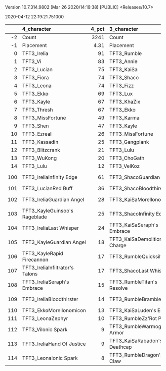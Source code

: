 Version 10.7.314.9802 (Mar 26 2020/14:16:38) [PUBLIC] <Releases/10.7>

2020-04-12 22:19:21.751000

|     | 4_character                     |   4_pct | 3_character                      |   3_pct | 5_character                      |   5_pct | 2_character                      |   2_pct | 1_character                    |   1_pct |
|----:|:--------------------------------|--------:|:---------------------------------|--------:|:---------------------------------|--------:|:---------------------------------|--------:|:-------------------------------|--------:|
|  -2 | Count                           | 3241    | Count                            | 2239    | Count                            | 2079    | Count                            | 1386    | Count                          | 1608    |
|  -1 | Placement                       |    4.31 | Placement                        |    4.45 | Placement                        |    4.46 | Placement                        |    4.46 | Placement                      |    4.48 |
|   0 | TFT3_Irelia                     |   91    | TFT3_Rumble                      |   97    | TFT3_Blitzcrank                  |   99    | TFT3_Syndra                      |  100    | TFT3_Mordekaiser               |   99    |
|   1 | TFT3_Vi                         |   83    | TFT3_Annie                       |   97    | TFT3_Vi                          |   99    | TFT3_Ahri                        |   99    | TFT3_Jhin                      |   97    |
|   2 | TFT3_Lucian                     |   75    | TFT3_KaiSa                       |   97    | TFT3_ChoGath                     |   98    | TFT3_Zoe                         |   98    | TFT3_Karma                     |   95    |
|   3 | TFT3_Fiora                      |   74    | TFT3_Shaco                       |   96    | TFT3_Malphite                    |   97    | TFT3_Lux                         |   82    | TFT3_Ashe                      |   92    |
|   4 | TFT3_Leona                      |   74    | TFT3_Fizz                        |   96    | TFT3_Jinx                        |   53    | TFT3_Neeko                       |   70    | TFT3_Jayce                     |   72    |
|   5 | TFT3_Ekko                       |   69    | TFT3_Lux                         |   71    | TFT3_Ezreal                      |   52    | TFT3_Soraka                      |   69    | TFT3_WuKong                    |   70    |
|   6 | TFT3_Kayle                      |   67    | TFT3_KhaZix                      |   65    | TFT3_VelKoz                      |   47    | TFT3_Poppy                       |   59    | TFT3_Lulu                      |   65    |
|   7 | TFT3_Thresh                     |   67    | TFT3_Ekko                        |   27    | TFT3_KhaZix                      |   47    | TFT3_VelKoz                      |   53    | TFT3_Poppy                     |   45    |
|   8 | TFT3_MissFortune                |   49    | TFT3_Karma                       |   27    | TFT3_MissFortune                 |   46    | TFT3_Annie                       |   38    | TFT3_Shaco                     |   30    |
|   9 | TFT3_Shen                       |   47    | TFT3_Kayle                       |   18    | TFT3_TwistedFate                 |   37    | TFT3_Rumble                      |   30    | TFT3_Lux                       |   30    |
|  10 | TFT3_Ezreal                     |   26    | TFT3_MissFortune                 |    5    | TFT3_Graves                      |   31    | TFT3_Fizz                        |   30    | TFT3_JarvanIV                  |   28    |
|  11 | TFT3_Kassadin                   |   25    | TFT3_Gangplank                   |    3    | TFT3_Lucian                      |   27    | TFT3_Lulu                        |   18    | TFT3_Leona                     |   26    |
|  12 | TFT3_Blitzcrank                 |   21    | TFT3_Lulu                        |    3    | TFT3_Lulu                        |   10    | TFT3_Karma                       |    6    | TFT3_Thresh                    |   12    |
|  13 | TFT3_WuKong                     |   20    | TFT3_ChoGath                     |    3    | TFT3_Kayle                       |    6    | TFT3_TwistedFate                 |    4    | TFT3_Kassadin                  |   10    |
|  14 | TFT3_Lulu                       |   12    | TFT3_VelKoz                      |    2    | TFT3_Lux                         |    6    | TFT3_Gangplank                   |    4    | TFT3_Soraka                    |    7    |
| 100 | TFT3_IreliaInfinity Edge        |   61    | TFT3_ShacoGuardian Angel         |   55    | TFT3_VelKozSeraph's Embrace      |   41    | TFT3_SyndraSeraph's Embrace      |   97    | TFT3_JhinInfinity Edge         |   58    |
| 101 | TFT3_LucianRed Buff             |   36    | TFT3_ShacoBloodthirster          |   52    | TFT3_JinxGiant Slayer            |   36    | TFT3_SyndraGuardian Angel        |   42    | TFT3_JhinGuardian Angel        |   54    |
| 102 | TFT3_IreliaGuardian Angel       |   28    | TFT3_KaiSaMorellonomicon         |   51    | TFT3_JinxRed Buff                |   32    | TFT3_SyndraRabadon's Deathcap    |   27    | TFT3_JhinLast Whisper          |   47    |
| 103 | TFT3_KayleGuinsoo's Rageblade   |   25    | TFT3_ShacoInfinity Edge          |   50    | TFT3_VelKozMorellonomicon        |   25    | TFT3_NeekoGuardian Angel         |   22    | TFT3_JhinRunaan's Hurricane    |   29    |
| 104 | TFT3_IreliaLast Whisper         |   24    | TFT3_KaiSaSeraph's Embrace       |   37    | TFT3_VelKozQuicksilver           |   25    | TFT3_SyndraChalice of Favor      |   21    | TFT3_MordekaiserMorellonomicon |   22    |
| 105 | TFT3_KayleGuardian Angel        |   18    | TFT3_KaiSaDemolitionist's Charge |   29    | TFT3_ChoGathGuardian Angel       |   21    | TFT3_NeekoIonic Spark            |   20    | TFT3_ShacoGuardian Angel       |   15    |
| 106 | TFT3_KayleRapid Firecannon      |   17    | TFT3_RumbleQuicksilver           |   26    | TFT3_JinxGuardian Angel          |   18    | TFT3_NeekoZz'Rot Portal          |   19    | TFT3_ShacoBloodthirster        |   14    |
| 107 | TFT3_IreliaInfiltrator's Talons |   17    | TFT3_ShacoLast Whisper           |   22    | TFT3_VelKozRabadon's Deathcap    |   18    | TFT3_SyndraJeweled Gauntlet      |   14    | TFT3_AsheSpear of Shojin       |   13    |
| 108 | TFT3_IreliaSeraph's Embrace     |   15    | TFT3_RumbleTitan's Resolve       |   20    | TFT3_ChoGathIonic Spark          |   15    | TFT3_VelKozMorellonomicon        |   14    | TFT3_MordekaiserIonic Spark    |   13    |
| 109 | TFT3_IreliaBloodthirster        |   14    | TFT3_RumbleBramble Vest          |   16    | TFT3_ChoGathMorellonomicon       |   14    | TFT3_VelKozStar Guardian's Charm |   13    | TFT3_JayceIonic Spark          |   12    |
| 110 | TFT3_EkkoMorellonomicon         |   13    | TFT3_KaiSaLuden's Echo           |   15    | TFT3_JinxRunaan's Hurricane      |   12    | TFT3_NeekoMorellonomicon         |   12    | TFT3_AsheGuinsoo's Rageblade   |   11    |
| 111 | TFT3_LeonaZephyr                |   10    | TFT3_RumbleZz'Rot Portal         |   10    | TFT3_BlitzcrankZephyr            |   12    | TFT3_NeekoQuicksilver            |   12    | TFT3_MordekaiserBramble Vest   |   11    |
| 112 | TFT3_ViIonic Spark              |    9    | TFT3_RumbleWarmog's Armor        |    8    | TFT3_MissFortuneSeraph's Embrace |   11    | TFT3_SyndraTrap Claw             |   12    | TFT3_AsheStatikk Shiv          |   10    |
| 113 | TFT3_IreliaHand Of Justice      |    9    | TFT3_KaiSaRabadon's Deathcap     |    8    | TFT3_ChoGathTitan's Resolve      |   10    | TFT3_NeekoTitan's Resolve        |   11    | TFT3_ShacoInfinity Edge        |   10    |
| 114 | TFT3_LeonaIonic Spark           |    8    | TFT3_RumbleDragon's Claw         |    7    | TFT3_VelKozGuardian Angel        |   10    | TFT3_AhriMorellonomicon          |   10    | TFT3_JhinBloodthirster         |    9    |
